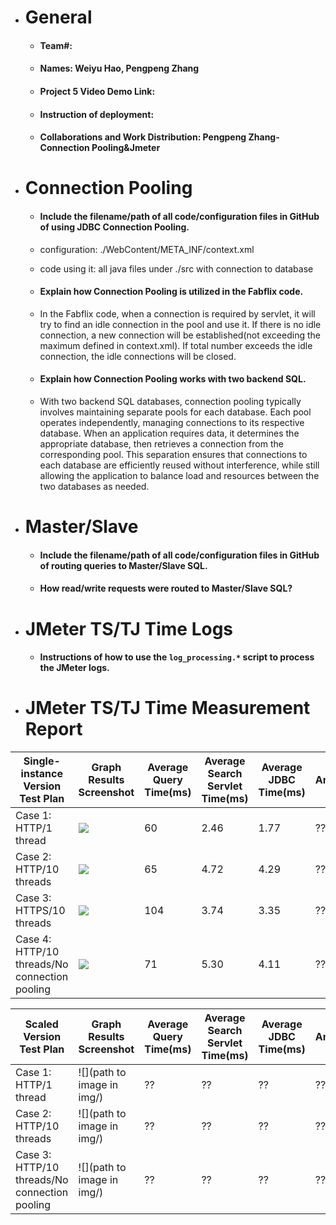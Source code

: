 - # General
    - #### Team#:

    - #### Names: Weiyu Hao, Pengpeng Zhang

    - #### Project 5 Video Demo Link:

    - #### Instruction of deployment:

    - #### Collaborations and Work Distribution: Pengpeng Zhang-Connection Pooling&Jmeter


- # Connection Pooling
    - #### Include the filename/path of all code/configuration files in GitHub of using JDBC Connection Pooling.
    - configuration: ./WebContent/META_INF/context.xml
    - code using it: all java files under ./src with connection to database

    - #### Explain how Connection Pooling is utilized in the Fabflix code.
    - In the Fabflix code, when a connection is required by servlet, it will try to find an idle connection in the pool and use it. If there is no idle connection, a new connection will be established(not exceeding the maximum defined in context.xml). If total number exceeds the idle connection, the idle connections will be closed. 

    - #### Explain how Connection Pooling works with two backend SQL.
    - With two backend SQL databases, connection pooling typically involves maintaining separate pools for each database. Each pool operates independently, managing connections to its respective database. When an application requires data, it determines the appropriate database, then retrieves a connection from the corresponding pool. This separation ensures that connections to each database are efficiently reused without interference, while still allowing the application to balance load and resources between the two databases as needed.


- # Master/Slave
    - #### Include the filename/path of all code/configuration files in GitHub of routing queries to Master/Slave SQL.

    - #### How read/write requests were routed to Master/Slave SQL?


- # JMeter TS/TJ Time Logs
    - #### Instructions of how to use the `log_processing.*` script to process the JMeter logs.


- # JMeter TS/TJ Time Measurement Report

| **Single-instance Version Test Plan**          | **Graph Results Screenshot**             | **Average Query Time(ms)** | **Average Search Servlet Time(ms)** | **Average JDBC Time(ms)** | **Analysis** |
|------------------------------------------------|------------------------------------------|----------------------------|-------------------------------------|---------------------------|--------------|
| Case 1: HTTP/1 thread                          | ![](./test_cases/t1.png)                       | 60                         | 2.46                                | 1.77                      | ??           |
| Case 2: HTTP/10 threads                        | ![](D:\CMS\122b\project\project1\2023-fall-cs122b-hz\test_cases\t2.png) | 65                         | 4.72                                | 4.29                      | ??           |
| Case 3: HTTPS/10 threads                       | ![](D:\CMS\122b\project\project1\2023-fall-cs122b-hz\test_cases\t3.png)               | 104                        | 3.74                                | 3.35                      | ??           |
| Case 4: HTTP/10 threads/No connection pooling  | ![](D:\CMS\122b\project\project1\2023-fall-cs122b-hz\test_cases\test_case4.png)               | 71                         | 5.30                                | 4.11                      | ??           |

| **Scaled Version Test Plan**                   | **Graph Results Screenshot** | **Average Query Time(ms)** | **Average Search Servlet Time(ms)** | **Average JDBC Time(ms)** | **Analysis** |
|------------------------------------------------|------------------------------|----------------------------|-------------------------------------|---------------------------|--------------|
| Case 1: HTTP/1 thread                          | ![](path to image in img/)   | ??                         | ??                                  | ??                        | ??           |
| Case 2: HTTP/10 threads                        | ![](path to image in img/)   | ??                         | ??                                  | ??                        | ??           |
| Case 3: HTTP/10 threads/No connection pooling  | ![](path to image in img/)   | ??                         | ??                                  | ??                        | ??           |